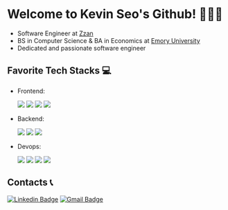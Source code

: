 <!-- Heading -->
<h1>Welcome to Kevin Seo's Github! 👨🏻‍💻</h1>

<!-- About Me🏻‍-->
+ Software Engineer at [Zzan](https://www.zzan.io/)
+ BS in Computer Science & BA in Economics at [Emory University](https://www.emory.edu/home/index.html)
+ Dedicated and passionate software engineer

<!-- Favorite Tech Stacks -->
<h2>Favorite Tech Stacks 💻</h2>

<ul>
  <li> Frontend:
    <p align="left">
      <img src="https://img.shields.io/badge/React-61DAFB?style=flat-square&logo=React&logoColor=ffffff"/>
      <img src="https://img.shields.io/badge/Next.js-000000?style=flat-square&logo=Next.js&logoColor=ffffff"/> 
      <img src="https://img.shields.io/badge/TailwindCSS-06B6D4?style=flat-square&logo=TailwindCSS&logoColor=ffffff"/> 
      <img src="https://img.shields.io/badge/React%20Query-FF4154?style=flat-square&logo=React%20Query&logoColor=ffffff"/> 
    </p>
  </li>
  <li> Backend:
    <p align="left">
      <img src="https://img.shields.io/badge/Express-000000?style=flat-square&logo=Express&logoColor=ffffff"/>
      <img src="https://img.shields.io/badge/NestJS-E0234E?style=flat-square&logo=NestJS&logoColor=ffffff"/>
      <img src="https://img.shields.io/badge/Supabase-3ECF8E?style=flat-square&logo=Supabase&logoColor=ffffff"/>
    </p>
  </li>
  <li> Devops:
    <p align="left">
      <img src="https://img.shields.io/badge/PostgreSQL-4169E1?style=flat-square&logo=PostgreSQL&logoColor=ffffff"/>
      <img src="https://img.shields.io/badge/Docker-2496ED?style=flat-square&logo=Docker&logoColor=ffffff"/>
      <img src="https://img.shields.io/badge/Amazon%20S3-569A31?style=flat-square&logo=Amazon%20S3&logoColor=ffffff"/>
      <img src="https://img.shields.io/badge/AWS%20Lambda-FF9900?style=flat-square&logo=AWS%20Lambda&logoColor=ffffff"/>
    </p>
  </li>
</ul>

<!-- Contacts -->
<h2>Contacts 📞</h2>

[![Linkedin Badge](https://img.shields.io/badge/Kevin%20Seo-blue?style=flat-square&logo=Linkedin&logoColor=white&link=https://www.linkedin.com/in/hyoung-gyoo-seo-0826021b6/)](httpshttps://www.linkedin.com/in/hyoung-gyoo-seo-0826021b6/)
[![Gmail Badge](https://img.shields.io/badge/-seohyounggyoo@gmail.com-c14438?style=flat-square&logo=Gmail&logoColor=white&link=mailto:seohyounggyoo@gmail.com)](mailto:seohyounggyoo@gmail.com)

